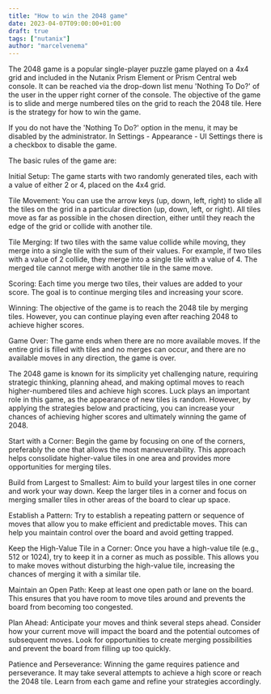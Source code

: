 ```yaml
---
title: "How to win the 2048 game"
date: 2023-04-07T09:00:00+01:00
draft: true
tags: ["nutanix"]
author: "marcelvenema"
---
```


The 2048 game is a popular single-player puzzle game played on a 4x4 grid and included in the Nutanix Prism Element or Prism Central web console.  It can be reached via the drop-down list menu 'Nothing To Do?' of the user in the upper right corner of the console. The objective of the game is to slide and merge numbered tiles on the grid to reach the 2048 tile. Here is the strategy for how to win the game.

If you do not have the 'Nothing To Do?' option in the menu, it may be disabled by the administrator. In Settings - Appearance - UI Settings there is a checkbox to disable the game.


The basic rules of the game are:

Initial Setup: The game starts with two randomly generated tiles, each with a value of either 2 or 4, placed on the 4x4 grid.

Tile Movement: You can use the arrow keys (up, down, left, right) to slide all the tiles on the grid in a particular direction (up, down, left, or right). All tiles move as far as possible in the chosen direction, either until they reach the edge of the grid or collide with another tile.

Tile Merging: If two tiles with the same value collide while moving, they merge into a single tile with the sum of their values. For example, if two tiles with a value of 2 collide, they merge into a single tile with a value of 4. The merged tile cannot merge with another tile in the same move.

Scoring: Each time you merge two tiles, their values are added to your score. The goal is to continue merging tiles and increasing your score.

Winning: The objective of the game is to reach the 2048 tile by merging tiles. However, you can continue playing even after reaching 2048 to achieve higher scores.

Game Over: The game ends when there are no more available moves. If the entire grid is filled with tiles and no merges can occur, and there are no available moves in any direction, the game is over.


The 2048 game is known for its simplicity yet challenging nature, requiring strategic thinking, planning ahead, and making optimal moves to reach higher-numbered tiles and achieve high scores. Luck plays an important role in this game, as the appearance of new tiles is random.  However, by applying the strategies below and practicing, you can increase your chances of achieving higher scores and ultimately winning the game of 2048.


Start with a Corner: Begin the game by focusing on one of the corners, preferably the one that allows the most maneuverability. This approach helps consolidate higher-value tiles in one area and provides more opportunities for merging tiles.

Build from Largest to Smallest: Aim to build your largest tiles in one corner and work your way down. Keep the larger tiles in a corner and focus on merging smaller tiles in other areas of the board to clear up space.

Establish a Pattern: Try to establish a repeating pattern or sequence of moves that allow you to make efficient and predictable moves. This can help you maintain control over the board and avoid getting trapped.

Keep the High-Value Tile in a Corner: Once you have a high-value tile (e.g., 512 or 1024), try to keep it in a corner as much as possible. This allows you to make moves without disturbing the high-value tile, increasing the chances of merging it with a similar tile.

Maintain an Open Path: Keep at least one open path or lane on the board. This ensures that you have room to move tiles around and prevents the board from becoming too congested.

Plan Ahead: Anticipate your moves and think several steps ahead. Consider how your current move will impact the board and the potential outcomes of subsequent moves. Look for opportunities to create merging possibilities and prevent the board from filling up too quickly.

Patience and Perseverance: Winning the game requires patience and perseverance. It may take several attempts to achieve a high score or reach the 2048 tile. Learn from each game and refine your strategies accordingly.


